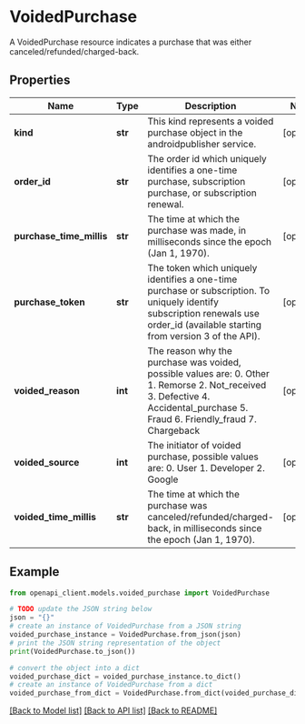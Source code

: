 # VoidedPurchase

A VoidedPurchase resource indicates a purchase that was either canceled/refunded/charged-back.

## Properties

Name | Type | Description | Notes
------------ | ------------- | ------------- | -------------
**kind** | **str** | This kind represents a voided purchase object in the androidpublisher service. | [optional] 
**order_id** | **str** | The order id which uniquely identifies a one-time purchase, subscription purchase, or subscription renewal. | [optional] 
**purchase_time_millis** | **str** | The time at which the purchase was made, in milliseconds since the epoch (Jan 1, 1970). | [optional] 
**purchase_token** | **str** | The token which uniquely identifies a one-time purchase or subscription. To uniquely identify subscription renewals use order_id (available starting from version 3 of the API). | [optional] 
**voided_reason** | **int** | The reason why the purchase was voided, possible values are: 0. Other 1. Remorse 2. Not_received 3. Defective 4. Accidental_purchase 5. Fraud 6. Friendly_fraud 7. Chargeback | [optional] 
**voided_source** | **int** | The initiator of voided purchase, possible values are: 0. User 1. Developer 2. Google | [optional] 
**voided_time_millis** | **str** | The time at which the purchase was canceled/refunded/charged-back, in milliseconds since the epoch (Jan 1, 1970). | [optional] 

## Example

```python
from openapi_client.models.voided_purchase import VoidedPurchase

# TODO update the JSON string below
json = "{}"
# create an instance of VoidedPurchase from a JSON string
voided_purchase_instance = VoidedPurchase.from_json(json)
# print the JSON string representation of the object
print(VoidedPurchase.to_json())

# convert the object into a dict
voided_purchase_dict = voided_purchase_instance.to_dict()
# create an instance of VoidedPurchase from a dict
voided_purchase_from_dict = VoidedPurchase.from_dict(voided_purchase_dict)
```
[[Back to Model list]](../README.md#documentation-for-models) [[Back to API list]](../README.md#documentation-for-api-endpoints) [[Back to README]](../README.md)


